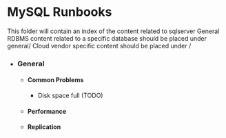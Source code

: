 # MySQL Runbooks
This folder will contain an index of the content related to sqlserver
General RDBMS content related to a specific database should be placed under general/
Cloud vendor specific content should be placed under <vendor>/

* ### General
  * #### Common Problems
    * Disk space full (TODO)
  * #### Performance
  * #### Replication


